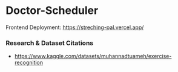 # Doctor-Scheduler

Frontend Deployment: https://streching-pal.vercel.app/

### Research & Dataset Citations

- https://www.kaggle.com/datasets/muhannadtuameh/exercise-recognition
